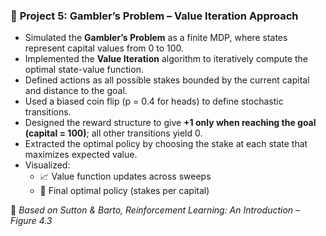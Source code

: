 ### 🎰 **Project 5: Gambler’s Problem – Value Iteration Approach**

- Simulated the **Gambler’s Problem** as a finite MDP, where states represent capital values from 0 to 100.
- Implemented the **Value Iteration** algorithm to iteratively compute the optimal state-value function.
- Defined actions as all possible stakes bounded by the current capital and distance to the goal.
- Used a biased coin flip (p = 0.4 for heads) to define stochastic transitions.
- Designed the reward structure to give **+1 only when reaching the goal (capital = 100)**; all other transitions yield 0.
- Extracted the optimal policy by choosing the stake at each state that maximizes expected value.
- Visualized:
  - 📈 Value function updates across sweeps
  - 🧠 Final optimal policy (stakes per capital)

📘 *Based on Sutton & Barto, Reinforcement Learning: An Introduction – Figure 4.3*

